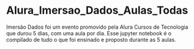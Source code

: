 # Alura_Imersao_Dados_Aulas_Todas
Imersão Dados foi um evento promovido pela Alura Cursos de Tecnologia que durou 5 dias, com uma aula por dia.
Esse jupyter notebook é o compilado de tudo o que foi ensinado e proposto durante as 5 aulas.
